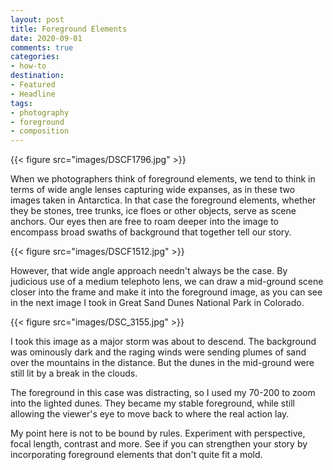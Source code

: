 ```yaml
---
layout: post
title: Foreground Elements
date: 2020-09-01
comments: true
categories: 
- how-to
destination: 
- Featured
- Headline
tags:
- photography
- foreground
- composition
---
```


{{< figure src="images/DSCF1796.jpg" >}}

When we photographers think of foreground elements, we tend to think in terms of wide angle lenses capturing wide expanses, as in these two images taken in Antarctica. In that case the foreground elements, whether they be stones, tree trunks, ice floes or other objects, serve as scene anchors. Our eyes then are free to roam deeper into the image to encompass broad swaths of background that together tell our story.

{{< figure src="images/DSCF1512.jpg" >}}

However, that wide angle approach needn't always be the case. By judicious use of a medium telephoto lens, we can draw a mid-ground scene closer into the frame and make it into the foreground image, as you can see in the next image I took in Great Sand Dunes National Park in Colorado. 

{{< figure src="images/DSC_3155.jpg" >}}

I took this image as a major storm was about to descend. The background was ominously dark and the raging winds were sending plumes of sand over the mountains in the distance. But the dunes in the mid-ground were still lit by a break in the clouds. 

The foreground in this case was distracting, so I used my 70-200 to zoom into the lighted dunes. They became my stable foreground, while still allowing the viewer's eye to move back to where the real action lay.  

My point here is not to be bound by rules.  Experiment with perspective, focal length, contrast and more. See if you can strengthen your story by incorporating foreground elements that don't quite fit a mold.  